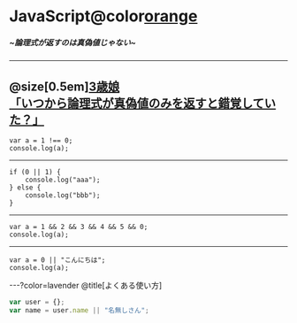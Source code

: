 # JavaScript@color[orange](再入門)
##### ~論理式が返すのは真偽値じゃない~
---
@size[0.5em][3歳娘<br/>「いつから論理式が真偽値のみを返すと錯覚していた？」](https://qiita.com/Yametaro/items/17f9b2baa67440b8664a)<br/>
---
```
var a = 1 !== 0;
console.log(a);
```
---
```
if (0 || 1) {
    console.log("aaa");
} else {
    console.log("bbb");
}
```
---
```
var a = 1 && 2 && 3 && 4 && 5 && 0;
console.log(a);
```
---
```
var a = 0 || "こんにちは";
console.log(a);
```


---?color=lavender
@title[よくある使い方]
```javascript
var user = {};
var name = user.name || "名無しさん";
```

